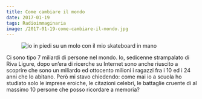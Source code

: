 ```yaml
---
title: Come cambiare il mondo
date: 2017-01-19
tags: Radioimmaginaria
image: /2017-01-19-come-cambiare-il-mondo.jpg
---
```

<figure>
	<img src='{{ image }}' alt='io in piedi su un molo con il mio skateboard in mano', 'u-photo'>
</figure>

Ci sono tipo 7 miliardi di persone nel mondo. Io, sedicenne strampalato di Riva Ligure, dopo un’era di ricerche su Internet sono anche riuscito a scoprire che sono un miliardo ed ottocento milioni i ragazzi fra i 10 ed i 24 anni che lo abitano. Però mi stavo chiedendo: come mai io a scuola ho studiato solo le imprese eroiche, le citazioni celebri, le battaglie cruente di al massimo 10 persone che posso ricordare a memoria?
